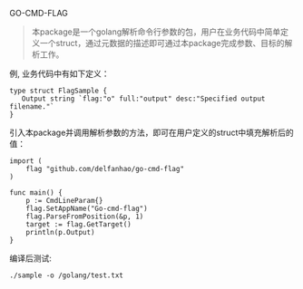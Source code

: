 GO-CMD-FLAG

> 本package是一个golang解析命令行参数的包，用户在业务代码中简单定义一个struct，通过元数据的描述即可通过本package完成参数、目标的解析工作。


例, 业务代码中有如下定义：

```
type struct FlagSample {
   Output string `flag:"o" full:"output" desc:"Specified output filename."`
}
```
引入本package并调用解析参数的方法，即可在用户定义的struct中填充解析后的值：
```
import (
    flag "github.com/delfanhao/go-cmd-flag"
)

func main() {
	p := CmdLineParam{}
	flag.SetAppName("Go-cmd-flag")
	flag.ParseFromPosition(&p, 1)
	target := flag.GetTarget()   
	println(p.Output)
}    
```
编译后测试:
```
./sample -o /golang/test.txt
```

